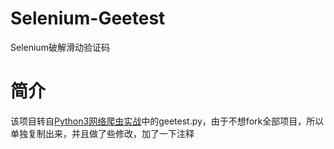 # Selenium-Geetest
Selenium破解滑动验证码

# 简介
该项目转自[Python3网络爬虫实战][1]中的geetest.py，由于不想fork全部项目，所以单独复制出来，并且做了些修改，加了一下注释


[1]:https://github.com/Jack-Cherish/python-spider